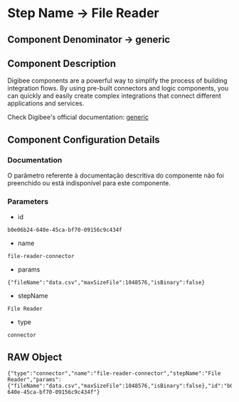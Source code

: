 # Step Name -> File Reader
## Component Denominator -> generic

## Component Description

Digibee components are a powerful way to simplify the process of building integration flows. By using pre-built connectors and logic components, you can quickly and easily create complex integrations that connect different applications and services.

Check Digibee's official documentation: [generic](https://docs.digibee.com/documentation "Digibee documentation")

## Component Configuration Details
### Documentation

O parâmetro referente à documentação descritiva do componente não foi preenchido ou está indisponível para este componente.

### Parameters

* id
```
b0e06b24-640e-45ca-bf70-09156c9c434f
```

* name
```
file-reader-connector
```

* params
```
{"fileName":"data.csv","maxSizeFile":1048576,"isBinary":false}
```

* stepName
```
File Reader
```

* type
```
connector
```


## RAW Object

```
{"type":"connector","name":"file-reader-connector","stepName":"File Reader","params":{"fileName":"data.csv","maxSizeFile":1048576,"isBinary":false},"id":"b0e06b24-640e-45ca-bf70-09156c9c434f"}
```